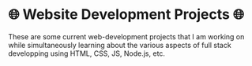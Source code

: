 # 🌐 Website Development Projects 🌐

These are some current web-development projects that I am working on while simultaneously learning about the various aspects of full stack developping using HTML, CSS, JS, Node.js, etc.
